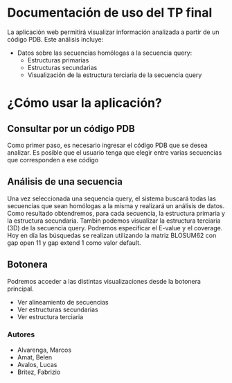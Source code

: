 # Documentación de uso del TP final 

La aplicación web permitirá visualizar información analizada a partir de un código PDB. Este análisis incluye:
- Datos sobre las secuencias homólogas a la secuencia query:
  - Estructuras primarias
  - Estructuras secundarias
  - Visualización de la estructura terciaria de la secuencia query


# ¿Cómo usar la aplicación? 

## Consultar por un código PDB
Como primer paso, es necesario ingresar el código PDB que se desea analizar. Es posible que el usuario tenga que elegir entre varias secuencias que corresponden a ese código 

## Análisis de una secuencia 
Una vez seleccionada una sequencia query, el sistema buscará todas las secuencias que sean homólogas a la misma y realizará un análisis de datos. Como resultado obtendremos, para cada secuencia, la estructura primaria y la estructura secundaria. Tambin podemos visualizar la estructura terciaria (3D) de la secuencia query.
Podremos especificar el E-value y el coverage. Hoy en día las búsquedas se realizan utilizando la matriz BLOSUM62 con gap open 11 y gap extend 1 como valor default.

## Botonera
Podremos acceder a las distintas visualizaciones desde la botonera principal. 
 - Ver alineamiento de secuencias 
 - Ver estructuras secundarias 
 - Ver estructura terciaria



### Autores
 - Alvarenga, Marcos
 - Amat, Belen 
 - Avalos, Lucas
 - Britez, Fabrizio
